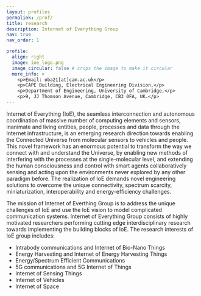 ```yaml
---
layout: profiles
permalink: /prof/
title: research
description: Internet of Everything Group
nav: true
nav_order: 1

profile:
  align: right
  image: ioe_logo.png
  image_circular: false # crops the image to make it circular
  more_info: >
    <p>Email: oba21[at]cam.ac.uk</p>
    <p>CAPE Building, Electrical Engineering Division,</p>
    <p>Department of Engineering, University of Cambridge,</p>
    <p>9, JJ Thomson Avenue, Cambridge, CB3 0FA, UK.</p>
---
```


Internet of Everything (IoE), the seamless interconnection and autonomous coordination of massive number of computing elements and sensors, inanimate and living entities, people, processes and data through the Internet infrastructure, is an emerging research direction towards enabling the Connected Universe from molecular sensors to vehicles and people. This novel framework has an enormous potential to transform the way we connect with and understand the Universe, by enabling new methods of interfering with the processes at the single-molecular level, and extending the human consciousness and control with smart agents collaboratively sensing and acting upon the environments never explored by any other paradigm before. The realization of IoE demands novel engineering solutions to overcome the unique connectivity, spectrum scarcity, miniaturization, interoperability and energy-efficiency challenges.

The mission of Internet of Everthing Group is to address the unique challenges of IoE and use the IoE vision to model complicated communication systems. Internet of Everything Group consists of highly motivated researchers performing cutting edge interdisciplinary research towards implementing the building blocks of IoE. The research interests of IoE group includes:

- Intrabody communications and Internet of Bio-Nano Things
- Energy Harvesting and Internet of Energy Harvesting Things
- Energy/Spectrum Efficient Communications
- 5G communications and 5G Internet of Things
- Internet of Sensing Things
- Internet of Vehicles
- Internet of Space

<!-- For now, this page is assumed to be a static description of your courses. You can convert it to a collection similar to `_projects/` so that you can have a dedicated page for each course. -->

<!-- Organize your courses by years, topics, or universities, however you like! -->